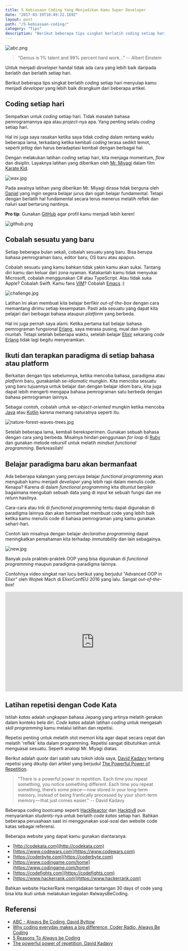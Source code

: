 ```yaml
---
title: 5 Kebiasaan Coding Yang Menjadikan Kamu Super Developer
date: "2017-03-19T10:49:32.169Z"
layout: post
path: "/5-kebiasaan-coding/"
category: "Tips"
description: "Berikut beberapa tips singkat berlatih coding setiap hari menyulap kamu menjadi developer yang lebih baik."
---
```



![abc.png](abc.png)


> “Genius is 1% talent and 99% percent hard work...” -- Albert Einstein



Untuk menjadi *developer* handal tidak ada cara yang lebih baik daripada berlatih dan berlatih setiap hari.

Berikut beberapa tips singkat berlatih *coding* setiap hari menyulap kamu menjadi *developer* yang lebih baik dirangkum dari beberapa artikel.


## Coding setiap hari

Sempatkan untuk *coding* setiap hari. Tidak masalah bahasa pemrogramannya apa atau *project*-nya apa. Yang penting selalu *coding* setiap hari.


Hal ini juga saya rasakan ketika saya tidak *coding* dalam rentang waktu beberapa lama, terkadang ketika kembali *coding* terasa sedikit lemot, seperti *jetlag* dan harus beradaptasi kembali dengan berbagai hal.

Dengan melakukan latihan *coding* setiap hari, kita menjaga momentum, *flow* dan disiplin. Layaknya latihan yang diberikan oleh [Mr. Miyagi](http://www.imdb.com/character/ch0007693/?ref_=tt_cl_t2) dalam film [Karate Kid](http://www.imdb.com/title/tt0087538/?ref_=nv_sr_1).

![wax.jpg](wax.jpg)

Pada awalnya latihan yang diberikan Mr. Miyagi dirasa tidak berguna oleh [Daniel](http://www.imdb.com/name/nm0001494/?ref_=tt_cl_t1) yang ingin segera belajar jurus dan ogah belajar fundamental. Tetapi dengan berlatih hal fundamental secara terus menerus melatih reflek dan naluri saat bertarung nantinya.

**Pro tip**: Gunakan [GitHub](https://github.com) agar profil kamu menjadi lebih keren!

![github.png](github.png)

## Cobalah sesuatu yang baru

Setiap beberapa bulan sekali, cobalah sesuatu yang baru. Bisa berupa bahasa pemrograman baru, editor baru, OS baru atau apapun.

Cobalah sesuatu yang kamu bahkan tidak yakin kamu akan sukai. Tantang diri kamu dan keluar dari zona nyaman. Katakanlah kamu tidak menyukai Microsoft, cobalah menggunakan C# atau TypeScript. Atau tidak suka Apple? Cobalah Swift. Kamu fans [VIM](http://www.vim.org/)? Cobalah [Emacs](https://www.gnu.org/software/emacs/) :)

![challenge.jpg](challenge.jpg)

Latihan ini akan membuat kita belajar berfikir *out-of-the-box* dengan cara memantang dirimu setiap kesempatan. Pasti ada sesuatu yang dapat kita pelajari dari berbagai bahasa ataupun *platform* yang berbeda.

Hal ini juga pernah saya alami. Ketika pertama kali belajar bahasa pemrograman fungsional [Erlang](https://www.erlang.org/), saya merasa pusing, mual dan ingin muntah. Tetapi setelah beberapa waktu, setelah belajar [Elixir](http://elixirdose.com/) sekarang *code* [Erlang](https://www.erlang.org/) tidak lagi begitu menyeramkan.


## Ikuti dan terapkan paradigma di setiap bahasa atau platform

Berkaitan dengan tips sebelumnya, ketika mencoba bahasa, paradigma atau *platform* baru, gunakanlah se-*idiomatic* mungkin. Kita mencoba sesuatu yang baru tujuannya untuk belajar dan dengan belajar idiom baru, kita juga dapat lebih mengerti mengapa bahasa pemrograman satu berbeda dengan bahasa pemrograman lainnya.

Sebagai contoh, cobalah untuk se-*object-oriented* mungkin ketika mencoba [Java](https://www.java.com/en/) atau [Kotlin](https://kotlinlang.org/) karena memang naturalnya seperti itu.

![nature-forest-waves-trees.jpg](nature-forest-waves-trees.jpg)

Setelah beberapa lama, kembali bereksperimen. Gunakan sebuah bahasa dengan cara yang berbeda. Misalnya hindari penggunaan *for loop* di [Ruby](https://www.ruby-lang.org/en/) dan gunakan metode rekursif untuk melatih *mindset* *functional programming*. Berkreasilah!

## Belajar paradigma baru akan bermanfaat

Ada beberapa kalangan yang percaya belajar *functional programming* akan mengubah kamu menjadi *developer* yang lebih rapi dalam menulis code. Kenapa? Karena di dalam *functional programming* kita dituntut berpikir bagaimana mengubah sebuah data yang di input ke sebuah fungsi dan me *return* hasilnya.

Cara-cara atau trik di *functional programming* tentu dapat digunakan di paradigma lainnya dan akan bermanfaat membuat code yang lebih baik ketika kamu menulis code di bahasa pemrograman yang kamu gunakan sehari-hari.

Contoh lain misalnya dengan belajar *declarative programming* dapat meningkatkan pemahaman kita terhadap *immutability* dan lain sebagainya.


![new.jpg](new.jpg)

Banyak pula praktek-praktek OOP yang bisa digunakan di *functional programming* maupun paradigma-paradigma lainnya.

Contohnya video singkat nan lucu berikut yang berjudul "Advanced OOP in Elixir" oleh Wojtek Mach di ElixirConfEU 2016 yang lalu. Sangat *out-of-the-box*!

<p><iframe width="560" height="315" src="https://www.youtube.com/embed/5EtV2JUU0Z4" frameborder="0" ></iframe></p>

## Latihan repetisi dengan Code Kata

Istilah *katas* adalah ungkapan bahasa Jepang yang artinya melatih gerakan dalam konteks bela diri. *Code katas* adalah latihan *coding* untuk mengasah *skill programming* kamu melalui latihan dan repetisi.

Repetisi penting untuk melatih otot memori kita agar dapat secara cepat dan melatih 'reflek' kita dalam programming. Repetisi sangat dibutuhkan untuk menguasai sesuatu. Seperti analogi Mr. Miyagi diatas.

Berikut adalah *quote* dari salah satu tokoh idola saya, [David Kadavy](http://kadavy.net/) tentang repetisi yang dikutip dari artikel yang berjudul [The Powerful Power of Repetition](https://mystudentvoices.com/the-powerful-power-of-repetition-820adee3ecfe#.4qz3w317s).

> "There is a powerful power in repetition. Each time you repeat something, you notice something different. Each time you repeat something, there’s some piece — now stored in your long-term memory, instead of being frantically processed by your short-term memory — that just comes easier." -- David Kadavy


Beberapa coding bootcamp seperti [HackReactor](http://www.hackreactor.com/) dan [Hacktiv8](https://hacktiv8.com/) pun menyarankan *students*-nya untuk berlatih *code katas* setiap hari. Bahkan beberapa perusahaan saat ini menggunakan soal-soal dan website code katas sebagai referensi.

Beberapa website yang dapat kamu gunakan diantaranya:

* [http://codekata.com](http://codekata.com)
* [https://www.codewars.com](https://www.codewars.com)
* [https://coderbyte.com](https://coderbyte.com)
* [https://www.codingame.com/home](https://www.codingame.com/home)
* [https://codefights.com](https://codefights.com)
* [https://www.hackerrank.com](https://www.hackerrank.com)

Bahkan website HackerRank mengadakan tantangan 30 days of code yang bisa kita ikuti untuk melakukan kegiatan #alwaysBeCoding.


## Referensi

* [ABC - Always Be Coding, David Byttow](https://medium.com/always-be-coding/abc-always-be-coding-d5f8051afce2#.sdh1eygvw)
* [Why coding everyday makes a big difference, Coder Radio, Always Be Coding](http://www.jupiterbroadcasting.com/107311/always-be-coding-cr-247/)
* [5 Reasons To Always be Coding](http://www.humblecoder.com/5-reasons-to-always-be-coding/)
* [The powerful power of repetition, David Kadavy](https://mystudentvoices.com/the-powerful-power-of-repetition-820adee3ecfe#---5-290.9ofans17m)
